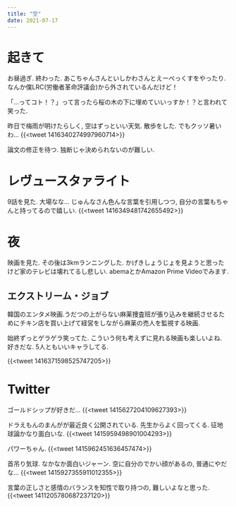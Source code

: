 ```yaml
---
title: "空"
date: 2021-07-17
---
```



# 起きて
お昼過ぎ. 終わった. あこちゃんさんといしかわさんとえーぺっくすをやったり. なんか僕LRC(労働者革命評議会)から外されているんだけど！

「...ってコト！？」って言ったら桜の木の下に埋めていいっすか！？と言われて笑った.

昨日で梅雨が明けたらしく, 空はずっといい天気. 散歩をした. でもクッソ暑いわ...
{{<tweet 1416340274997960714>}}

論文の修正を待つ. 独断じゃ決められないのが難しい.

# レヴュースタァライト
9話を見た. 大場なな... じゅんなさん色んな言葉を引用しつつ, 自分の言葉もちゃんと持ってるので嬉しい.
{{<tweet 1416349481742655492>}}
# 夜
映画を見た. その後は3kmランニングした. かげきしょうじょを見ようと思ったけど家のテレビは壊れてるし悲しい. abemaとかAmazon Prime Videoでみます.

## エクストリーム・ジョブ
韓国のエンタメ映画.うだつの上がらない麻薬捜査班が張り込みを継続させるためにチキン店を買い上げて経営をしながら麻薬の売人を監視する映画.

始終ずっとゲラゲラ笑ってた. こういう何も考えずに見れる映画も楽しいよね. 好きだな. 5人ともいいキャラしてる.

{{<tweet 1416371598525747205>}}

# Twitter
ゴールドシップが好きだ...
{{<tweet 1415627204109627393>}}

ドラえもんのまんがが最近良く公開されている. 先生からよく回ってくる. 征地球論かなり面白いな.
{{<tweet 1415959498901004293>}}

パワーちゃん.
{{<tweet 1415962451636457474>}}

首吊り気球. なかなか面白いジャーン. 空に自分のでかい顔があるの, 普通にやだな...
{{<tweet 1415927355911012355>}}

言葉の正しさと感情のバランスを知性で取り持つの, 難しいよなと思った.
{{<tweet 1411205780687237120>}}